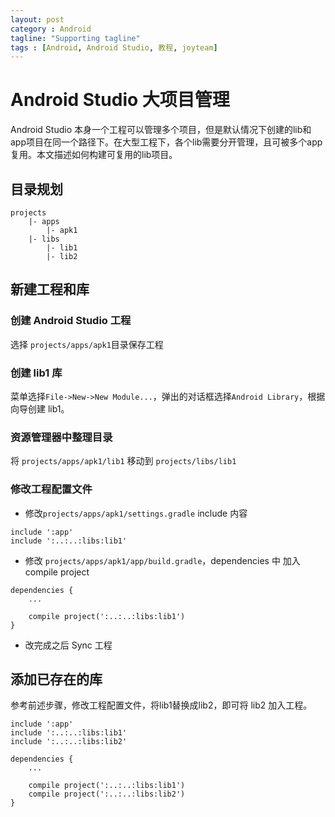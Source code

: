 ```yaml
---
layout: post
category : Android
tagline: "Supporting tagline"
tags : [Android, Android Studio, 教程, joyteam]
---
```




# Android Studio 大项目管理

Android Studio 本身一个工程可以管理多个项目，但是默认情况下创建的lib和app项目在同一个路径下。在大型工程下，各个lib需要分开管理，且可被多个app复用。本文描述如何构建可复用的lib项目。


## 目录规划

```
projects
	|- apps
		|- apk1
	|- libs
		|- lib1
		|- lib2
```



## 新建工程和库

### 创建 Android Studio 工程

选择 `projects/apps/apk1`目录保存工程

### 创建 lib1 库

菜单选择`File->New->New Module...`，弹出的对话框选择`Android Library`，根据向导创建 lib1。

### 资源管理器中整理目录

将 `projects/apps/apk1/lib1` 移动到 `projects/libs/lib1`

### 修改工程配置文件

- 修改`projects/apps/apk1/settings.gradle` include 内容 

```
include ':app'
include ':..:..:libs:lib1'
```

- 修改 `projects/apps/apk1/app/build.gradle`，dependencies 中 加入 compile project

```
dependencies {
    ...

    compile project(':..:..:libs:lib1')
}

```

- 改完成之后 Sync 工程

## 添加已存在的库

参考前述步骤，修改工程配置文件，将lib1替换成lib2，即可将 lib2 加入工程。


```
include ':app'
include ':..:..:libs:lib1'
include ':..:..:libs:lib2'
```


```
dependencies {
    ...

    compile project(':..:..:libs:lib1')
    compile project(':..:..:libs:lib2')
}
```
